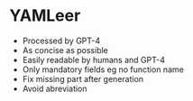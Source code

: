 # YAMLeer
- Processed by GPT-4
- As concise as possible
- Easily readable by humans and GPT-4
- Only mandatory fields eg no function name
- Fix missing part after generation
- Avoid abreviation

